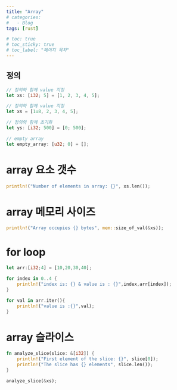 ```yaml
---
title: "Array"
# categories:
#   - Blog
tags: [rust]

# toc: true
# toc_sticky: true
# toc_label: "페이지 목차"
---
```


## 정의
```rust
// 정의와 함께 value 지정
let xs: [i32; 5] = [1, 2, 3, 4, 5];

// 정의와 함께 value 지정
let xs = [1u8, 2, 3, 4, 5];

// 정의와 함께 초기화
let ys: [i32; 500] = [0; 500];

// empty array
let empty_array: [u32; 0] = [];
```

# array 요소 갯수
```rust
println!("Number of elements in array: {}", xs.len());
```

# array 메모리 사이즈
```rust
println!("Array occupies {} bytes", mem::size_of_val(&xs));
```

# for loop
```rust
let arr:[i32;4] = [10,20,30,40];

for index in 0..4 {
    println!("index is: {} & value is : {}",index,arr[index]);
}

for val in arr.iter(){
    println!("value is :{}",val);   
}
```

# array 슬라이스
```rust
fn analyze_slice(slice: &[i32]) {
    println!("First element of the slice: {}", slice[0]);
    println!("The slice has {} elements", slice.len());
}

analyze_slice(&xs);
```


